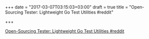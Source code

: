+++
date = "2017-03-07T03:15:03+03:00"
draft = true
title = "Open-Sourcing Tester: Lightweight Go Test Utilities  #reddit"

+++

<p><a href="https://t.co/sGSvZTS0sw">Open-Sourcing Tester: Lightweight Go Test Utilities  #reddit</a></p>
